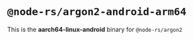 # `@node-rs/argon2-android-arm64`

This is the **aarch64-linux-android** binary for `@node-rs/argon2`
